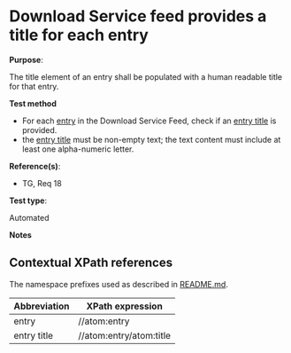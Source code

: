 # Download Service feed provides a title for each entry

**Purpose**: 

The title element of an entry shall be populated with a human readable title for that entry.

**Test method**

* For each [entry](#entry) in the Download Service Feed, check if an [entry title](#entrytitle) is provided. 
* the [entry title](#entrytitle) must be non-empty text; the text content must include at least one alpha-numeric letter.

**Reference(s)**: 

* TG, Req 18

**Test type**: 

Automated

**Notes**

## Contextual XPath references

The namespace prefixes used as described in [README.md](README.md#namespaces).

Abbreviation                                               |  XPath expression
---------------------------------------------------------- | -------------------------------------------------------------------------
entry <a name="entry"></a> | //atom:entry
entry title <a name="entrytitle"></a> | //atom:entry/atom:title